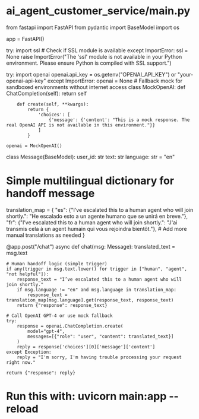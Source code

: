 # ai_agent_customer_service/main.py

from fastapi import FastAPI
from pydantic import BaseModel
import os

app = FastAPI()

try:
    import ssl  # Check if SSL module is available
except ImportError:
    ssl = None
    raise ImportError("The 'ssl' module is not available in your Python environment. Please ensure Python is compiled with SSL support.")

try:
    import openai
    openai.api_key = os.getenv("OPENAI_API_KEY") or "your-openai-api-key"
except ImportError:
    openai = None
    # Fallback mock for sandboxed environments without internet access
    class MockOpenAI:
        def ChatCompletion(self):
            return self

        def create(self, **kwargs):
            return {
                'choices': [
                    {'message': {'content': "This is a mock response. The real OpenAI API is not available in this environment."}}
                ]
            }

    openai = MockOpenAI()

class Message(BaseModel):
    user_id: str
    text: str
    language: str = "en"

# Simple multilingual dictionary for handoff message
translation_map = {
    "es": {"I’ve escalated this to a human agent who will join shortly.": "He escalado esto a un agente humano que se unirá en breve."},
    "fr": {"I’ve escalated this to a human agent who will join shortly.": "J'ai transmis cela à un agent humain qui vous rejoindra bientôt."},
    # Add more manual translations as needed
}

@app.post("/chat")
async def chat(msg: Message):
    translated_text = msg.text

    # Human handoff logic (simple trigger)
    if any(trigger in msg.text.lower() for trigger in ["human", "agent", "not helpful"]):
        response_text = "I’ve escalated this to a human agent who will join shortly."
        if msg.language != "en" and msg.language in translation_map:
            response_text = translation_map[msg.language].get(response_text, response_text)
        return {"response": response_text}

    # Call OpenAI GPT-4 or use mock fallback
    try:
        response = openai.ChatCompletion.create(
            model="gpt-4",
            messages=[{"role": "user", "content": translated_text}]
        )
        reply = response['choices'][0]['message']['content']
    except Exception:
        reply = "I'm sorry, I'm having trouble processing your request right now."

    return {"response": reply}

# Run this with: uvicorn main:app --reload
